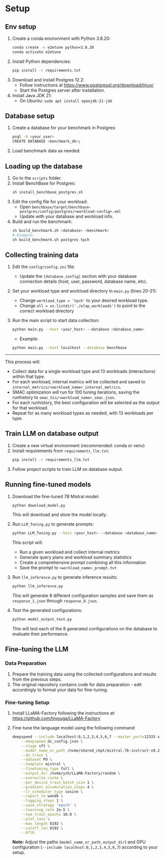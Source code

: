 # Setup

## Env setup

1. Create a conda environment with Python 3.8.20:
   ```bash
   conda create -n e2etune python=3.8.20
   conda activate e2etune
   ```
2. Install Python dependencies:
   ```bash
   pip install -r requirements.txt
   ```
3. Download and install Postgres 12.2:
   - Follow instructions at https://www.postgresql.org/download/linux/
   - Start the Postgres server after installation.
4. Install Java JDK 21:
   - On Ubuntu: `sudo apt install openjdk-21-jdk`

## Database setup

1. Create a database for your benchmark in Postgres:
   ```bash
   psql -U <your_user>
   CREATE DATABASE <benchmark_db>;
   ```
2. Load benchmark data as needed.

## Loading up the database

1. Go to the `scripts` folder.
2. Install BenchBase for Postgres:
   ```bash
   sh install_benchbase_postgres.sh
   ```
3. Edit the config file for your workload:
   - Open `benchbase/target/benchbase-postgres/config/postgres/<workload-config>.xml`
   - Update with your database and workload info.
4. Build and run the benchmark:
   ```bash
   sh build_benchmark.sh <database> <benchmark>
   # Example:
   sh build_benchmark.sh postgres tpch
   ```

## Collecting training data

1. Edit the `config/config.ini` file:
   - Update the `[database_config]` section with your database connection details (host, user, password, database name, etc).

2. Set your workload type and workload directory in `main.py` (lines 20-21):
   - Change `workload_type = 'tpch'` to your desired workload type.
   - Change `all = os.listdir('./olap_workloads')` to point to the correct workload directory

3. Run the main script to start data collection:
   ```bash
   python main.py --host <your_host> --database <database_name>
   ```
   - Example:
   ```bash
   python main.py --host localhost --database benchbase
   ```

---

This process will:
- Collect data for a single workload type and 13 workloads (interactions) within that type.
- For each workload, internal metrics will be collected and saved to `internal_metrics/<workload_name>_internal_metrics`.
- SMAC optimization will run for 100 tuning iterations, saving the runhistory to `smac_his/<workload_name>_smac.json`.
- For each runhistory, the best configuration will be selected as the output for that workload.
- Repeat for as many workload types as needed, with 13 workloads per type.

## Train LLM on database output

1. Create a new virtual environment (recommended: conda or venv)
2. Install requirements from `requirements_llm.txt`:
   ```bash
   pip install -r requirements_llm.txt
   ```
3. Follow project scripts to train LLM on database output.

## Running fine-tuned models

1. Download the fine-tuned 7B Mistral model:
   ```bash
   python download_model.py
   ```
   This will download and store the model locally.

2. Run `LLM_Tuning.py` to generate prompts:
   ```bash
   python LLM_Tuning.py --host <your_host> --database <database_name>
   ```
   This script will:
   - Run a given workload and collect internal metrics
   - Generate query plans and workload summary statistics
   - Create a comprehensive prompt combining all this information
   - Save the prompt to `<workload_name>_prompt.txt`

3. Run `llm_inference.py` to generate inference results:
   ```bash
   python llm_inference.py
   ```
   This will generate 8 different configuration samples and save them as `response_1.json` through `response_8.json`.

4. Test the generated configurations:
   ```bash
   python model_output_test.py
   ```
   This will test each of the 8 generated configurations on the database to evaluate their performance.

## Fine-tuning the LLM

### Data Preparation
1. Prepare the training data using the collected configurations and results from the previous steps.
2. The original repository contains code for data preparation - edit accordingly to format your data for fine-tuning.

### Fine-tuning Setup
1. Install LLaMA-Factory following the instructions at: https://github.com/hiyouga/LLaMA-Factory

2. Fine-tune the language model using the following command:
   ```bash
   deepspeed --include localhost:0,1,2,3,4,5,6,7 --master_port=12333 src/train.py \
       --deepspeed ds_config.json \
       --stage sft \
       --model_name_or_path /nvme/shared_ckpt/mistral-7b-instruct-v0.2 \
       --do_train \
       --dataset PO \
       --template mistral \
       --finetuning_type full \
       --output_dir /nvme/yzh/LLaMA-Factory/random \
       --overwrite_cache \
       --per_device_train_batch_size 1 \
       --gradient_accumulation_steps 4 \
       --lr_scheduler_type cosine \
       --report_to wandb \
       --logging_steps 1 \
       --save_strategy 'epoch' \
       --learning_rate 2e-5 \
       --num_train_epochs 10.0 \
       --plot_loss \
       --max_length 8192 \
       --cutoff_len 8192 \
       --bf16
   ```

   **Note:** Adjust the paths (`model_name_or_path`, `output_dir`) and GPU configuration (`--include localhost:0,1,2,3,4,5,6,7`) according to your setup.



